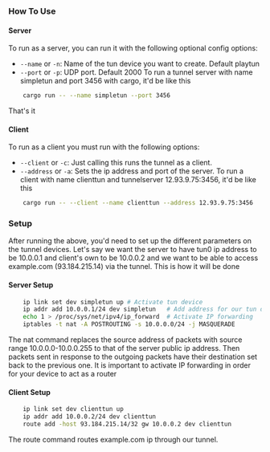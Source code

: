 ### How To Use
#### Server
To run as a server, you can run it with the following optional config options:
* `--name` or `-n`: Name of the tun device you want to create. Default playtun
* `--port` or `-p`: UDP port. Default 2000
To run a tunnel server with name simpletun and port 3456 with cargo, it'd be like this
```sh
    cargo run -- --name simpletun --port 3456
```
That's it

#### Client
To run as a client you must run with the following options:
* `--client` or `-c`: Just calling this runs the tunnel as a client.
* `--address` or `-a`: Sets the ip address and port of the server.
To run a client with name clienttun and tunnelserver 12.93.9.75:3456, it'd be like this
```sh
    cargo run -- --client --name clienttun --address 12.93.9.75:3456
```

### Setup
After running the above, you'd need to set up the different parameters on the tunnel devices. Let's say we want the server to have tun0 ip address to be 10.0.0.1 and client's own to be 10.0.0.2 and we want to be able to access example.com (93.184.215.14) via the tunnel. This is how it will be done

#### Server Setup
```sh
    ip link set dev simpletun up # Activate tun device
    ip addr add 10.0.0.1/24 dev simpletun   # Add address for our tun device
    echo 1 > /proc/sys/net/ipv4/ip_forward  # Activate IP forwarding
    iptables -t nat -A POSTROUTING -s 10.0.0.0/24 -j MASQUERADE
```
The nat command replaces the source address of packets with source range 10.0.0.0-10.0.0.255 to that of the server public ip address. Then packets sent in response to the outgoing packets have their destination set back to the previous one. It is important to activate IP forwarding in order for your device to act as a router

#### Client Setup
```sh
    ip link set dev clienttun up
    ip addr add 10.0.0.2/24 dev clienttun
    route add -host 93.184.215.14/32 gw 10.0.0.2 dev clienttun
```
The route command routes example.com ip through our tunnel.